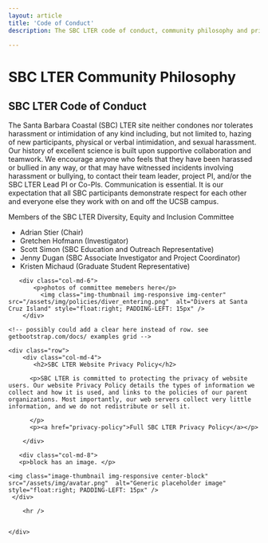 ```yaml
---
layout: article
title: 'Code of Conduct'
description: The SBC LTER code of conduct, community philosophy and privacy policies described.

---
```


<h1>SBC LTER Community Philosophy</h1>
	
<!-- how to col: individual articles can vary the col widths; for full-width total should = 12. 
	col-md scales up (med to large desktops), and automatically stacks on phones and tablets (within the row). -->


<div id="main-container">
	<div class="row">
	   	<div class="col-md-6">
		   <h2>SBC LTER Code of Conduct</h2>
		   <p class="lead">The Santa Barbara Coastal (SBC) LTER site neither condones nor tolerates harassment or intimidation of any kind including, but not limited to, hazing of new participants, physical or verbal intimidation, and sexual harassment. Our history of excellent science is built upon supportive collaboration and teamwork. We encourage anyone who feels that they have been harassed or bullied in any way, or that may have witnessed incidents involving harassment or bullying, to contact their team leader, project PI, and/or the SBC LTER Lead PI or Co-PIs. Communication is essential. It is our expectation that all SBC participants demonstrate respect for each other and everyone else they work with on and off the UCSB campus. 
		   </p>		   
           <p>Members of the SBC LTER Diversity, Equity and Inclusion Committee </p>
            <ul>
                <li>Adrian Stier (Chair)</li>
                <li>Gretchen Hofmann (Investigator)</li>
                <li>Scott Simon (SBC Education and Outreach Representative)</li>
                <li>Jenny Dugan (SBC Associate Investigator and Project Coordinator)</li>
                <li>Kristen Michaud (Graduate Student Representative)</li>
            </ul>
        </div>

       <div class="col-md-6">
		   <p>photos of committee memebers here</p>
             <img class="img-thumbnail img-responsive img-center" src="/assets/img/policies/diver_entering.png"  alt="Divers at Santa Cruz Island" style="float:right; PADDING-LEFT: 15px" />    
        </div>
   </div>
    
	
    <!-- possibly could add a clear here instead of row. see getbootstrap.com/docs/ examples grid -->
    
    <div class="row"> 
        <div class="col-md-4">
		   <h2>SBC LTER Website Privacy Policy</h2>
			
          <p>SBC LTER is committed to protecting the privacy of website users. Our website Privacy Policy details the types of information we collect and how it is used, and links to the policies of our parent organizations. Most importantly, our web servers collect very little information, and we do not redistribute or sell it.
			  
          </p>
          <p><a href="privacy-policy">Full SBC LTER Privacy Policy</a></p>
		  
        </div>

       <div class="col-md-8">
       <p>block has an image. </p>
       
    <img class="image-thumbnail img-responsive center-block" src="/assets/img/avatar.png"  alt="Generic placeholder image" style="float:right; PADDING-LEFT: 15px" />       
     </div>
     
        <hr />
     
     
    </div>
</div>